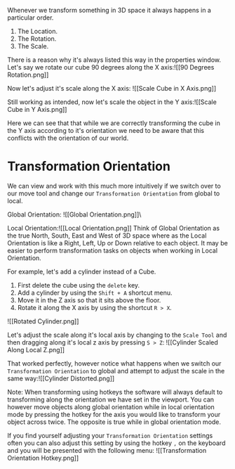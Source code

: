 Whenever we transform something in 3D space it always happens in a particular order. 

1. The Location.
2. The Rotation.
3. The Scale.

There is a reason why it's always listed this way in the properties window. Let's say we rotate our cube 90 degrees along the X axis:![[90 Degrees Rotation.png]]

Now let's adjust it's scale along the X axis: ![[Scale Cube in X Axis.png]]

Still working as intended, now let's scale the object in the Y axis:![[Scale Cube in Y Axis.png]]

Here we can see that that while we are correctly transforming the cube in the Y axis according to it's orientation we need to be aware that this conflicts with the orientation of our world.

# Transformation Orientation

We can view and work with this much more intuitively if we switch over to our move tool and change our `Transformation Orientation` from global to local.

Global Orientation: ![[Global Orientation.png]]\

Local Orientation:![[Local Orientation.png]]
Think of Global Orientation as the true North, South, East and West of 3D space where as the Local Orientation is like a Right, Left, Up or Down relative to each object. It may be easier to perform transformation tasks on objects when working in Local Orientation. 

For example, let's add a cylinder instead of a Cube.

1. First delete the cube using the `delete` key. 
2. Add a cylinder by using the `Shift + A` shortcut menu.
3. Move it in the Z axis so that it sits above the floor.
4. Rotate it along the X axis by using the shortcut `R > X`.

![[Rotated Cylinder.png]]

Let's adjust the scale along it's local axis by changing to the `Scale Tool` and then dragging along it's local z axis by pressing `S > Z`: ![[Cylinder Scaled Along Local Z.png]]

That worked perfectly, however notice what happens when we switch our `Transformation Orientation` to global and attempt to adjust the scale in the same way:![[Cylinder Distorted.png]]

Note: When transforming using hotkeys the software will always default to transforming along the orientation we have set in the viewport. You can however move objects along global orientation while in local orientation mode by pressing the hotkey for the axis you would like to transform your object across twice. The opposite is true while in global orientation mode.

If you find yourself adjusting your `Transformation Orientation` settings often you can also adjust this setting by using the hotkey `,` on the keyboard and you will be presented with the following menu:
![[Transformation Orientation Hotkey.png]]


